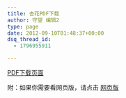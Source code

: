 ```yaml
---
title: 杏花PDF下载
author: 守望 编辑2
type: page
date: 2012-09-10T01:48:37+00:00
dsq_thread_id:
  - 1796955911

---
```

[PDF下载页面][1]

附：如果你需要看网页版，请点击 [网页版][2]

 [1]: /wp-content/uploads/ftp/xinghua/
 [2]: /category/%E6%9D%8F%E8%8A%B1%E6%9C%9F%E5%88%8A/